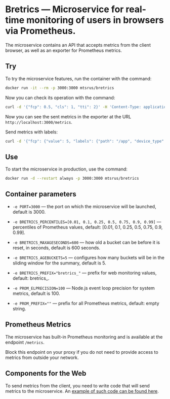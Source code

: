 
# Bretrics — Microservice for real-time monitoring of users in browsers via Prometheus.

The microservice contains an API that accepts metrics from the client browser, as well as an exporter for Prometheus metrics.

## Try

To try the microservice features, run the container with the command:

```sh
docker run -it --rm -p 3000:3000 mtsrus/bretrics
```

Now you can check its operation with the command:

```sh
curl -d '{"fcp": 0.5, "cls": 1, "tti": 2}' -H 'Content-Type: application/json' -X POST http://localhost:3000/send-metrics/metrics
```

Now you can see the sent metrics in the exporter at the URL `http://localhost:3000/metrics`.

Send metrics with labels:

```sh
curl -d '{"fcp": {"value": 5, "labels": {"path": "/app", "device_type": "mobile"}}}' -H 'Content-Type: application/json' -X POST http://localhost:3000/send-metrics/metrics
```

## Use

To start the microservice in production, use the command:

```sh
docker run -d --restart always -p 3000:3000 mtsrus/bretrics
```

## Container parameters

- `-e PORT=3000` — the port on which the microservice will be launched, default is 3000.

- `-e BRETRICS_PERCENTILES=[0.01, 0.1, 0.25, 0.5, 0.75, 0.9, 0.99]` — percentiles of Prometheus values,
  default: [0.01, 0.1, 0.25, 0.5, 0.75, 0.9, 0.99].

- `-e BRETRICS_MAXAGESECONDS=600` — how old a bucket can be before it is reset, in seconds, default is 600 seconds.

- `-e BRETRICS_AGEBUCKETS=5` — configures how many buckets will be in the sliding window for the summary, default is 5.

- `-e BRETRICS_PREFIX="bretrics_"` — prefix for web monitoring values,
  default: bretrics_.

- `-e PROM_ELPRECISION=100` — Node.js event loop precision for system metrics, default is 100.

- `-e PROM_PREFIX=""` — prefix for all Prometheus metrics,
  default: empty string.

## Prometheus Metrics

The microservice has built-in Prometheus monitoring and is available at the endpoint `/metrics`.

Block this endpoint on your proxy if you do not need to provide access to metrics from outside your network.

## Components for the Web

To send metrics from the client, you need to write code that will send metrics to the microservice. An [example of such code can be found here](https://web.dev/vitals/).